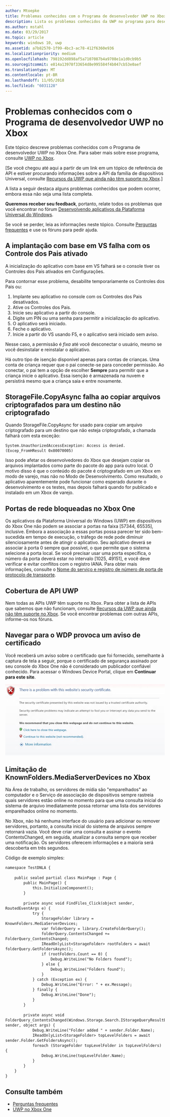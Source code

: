 ```yaml
---
author: Mtoepke
title: Problemas conhecidos com o Programa de desenvolvedor UWP no Xbox
description: Lista os problemas conhecidos da UWP no programa para desenvolvedores do Xbox.
ms.author: mstahl
ms.date: 03/29/2017
ms.topic: article
keywords: windows 10, uwp
ms.assetid: a7b82570-1f99-4bc3-ac78-412f6360e936
ms.localizationpriority: medium
ms.openlocfilehash: 798192dd898af5a7107087b4a9708e1a1d0cb9b5
ms.sourcegitcommit: e814a13978f33654d8e995584f4b047cb53e0aef
ms.translationtype: MT
ms.contentlocale: pt-BR
ms.lasthandoff: 11/05/2018
ms.locfileid: "6031128"
---
```

# <a name="known-issues-with-uwp-on-xbox-developer-program"></a>Problemas conhecidos com o Programa de desenvolvedor UWP no Xbox

Este tópico descreve problemas conhecidos com o Programa de desenvolvedor UWP no Xbox One. Para saber mais sobre esse programa, consulte [UWP no Xbox](index.md). 

\[Se você chegou até aqui a partir de um link em um tópico de referência de API e estiver procurando informações sobre a API da família de dispositivos Universal, consulte [Recursos da UWP que ainda não têm suporte no Xbox](http://go.microsoft.com/fwlink/?LinkID=760755).\]

A lista a seguir destaca alguns problemas conhecidos que podem ocorrer, embora essa não seja uma lista completa. 

**Queremos receber seu feedback**, portanto, relate todos os problemas que você encontrar no fórum [Desenvolvendo aplicativos da Plataforma Universal do Windows](https://social.msdn.microsoft.com/forums/windowsapps/home?forum=wpdevelop). 

Se você se perder, leia as informações neste tópico. Consulte [Perguntas frequentes](frequently-asked-questions.md) e use os fóruns para pedir ajuda.

 
## <a name="deploying-from-vs-fails-with-parental-controls-turned-on"></a>A implantação com base em VS falha com os Controle dos Pais ativado

A inicialização do aplicativo com base em VS falhará se o console tiver os Controles dos Pais ativados em Configurações.

Para contornar esse problema, desabilite temporariamente os Controles dos Pais ou:
1. Implante seu aplicativo no console com os Controles dos Pais desativados.
2. Ative os Controles dos Pais.
3. Inicie seu aplicativo a partir do console.
4. Digite um PIN ou uma senha para permitir a inicialização do aplicativo.
5. O aplicativo será iniciado.
6. Feche o aplicativo.
7. Inicie a partir do VS usando F5, e o aplicativo será iniciado sem aviso.

Nesse caso, a permissão é _fixa_ até você desconectar o usuário, mesmo se você desinstalar e reinstalar o aplicativo.
 
Há outro tipo de isenção disponível apenas para contas de crianças. Uma conta de criança requer que o pai conecte-se para conceder permissão. Ao conectar, o pai tem a opção de escolher **Sempre** para permitir que a criança inicie o aplicativo. Essa isenção é armazenada na nuvem e persistirá mesmo que a criança saia e entre novamente.

## <a name="storagefilecopyasync-fails-to-copy-encrypted-files-to-unencrypted-destination"></a>StorageFile.CopyAsync falha ao copiar arquivos criptografados para um destino não criptografado 

Quando StorageFile.CopyAsync for usado para copiar um arquivo criptografado para um destino que não esteja criptografado, a chamada falhará com esta exceção:

```
System.UnauthorizedAccessException: Access is denied. (Excep_FromHResult 0x80070005)
```

Isso pode afetar os desenvolvedores do Xbox que desejam copiar os arquivos implantados como parte do pacote do app para outro local. O motivo disso é que o conteúdo do pacote é criptografado em um Xbox em modo de varejo, mas não no Modo de Desenvolvimento. Como resultado, o aplicativo aparentemente pode funcionar como esperado durante o desenvolvimento e os testes, mas depois falhará quando for publicado e instalado em um Xbox de varejo.
 

## <a name="blocked-networking-ports-on-xbox-one"></a>Portas de rede bloqueadas no Xbox One

Os aplicativos da Plataforma Universal do Windows (UWP) em dispositivos do Xbox One não podem se associar a portas na faixa [57344, 65535], inclusive. Embora a associação a essas portas possa parecer ter sido bem-sucedida em tempo de execução, o tráfego de rede pode diminuir silenciosamente antes de atingir o aplicativo. Seu aplicativo deverá se associar à porta 0 sempre que possível, o que permite que o sistema selecione a porta local. Se você precisar usar uma porta específica, o número da porta deverá estar no intervalo [1025, 49151], e você deve verificar e evitar conflitos com o registro IANA. Para obter mais informações, consulte o [Nome do serviço e registro de número de porta de protocolo de transporte](http://www.iana.org/assignments/service-names-port-numbers/service-names-port-numbers.xhtml).

## <a name="uwp-api-coverage"></a>Cobertura de API UWP

Nem todas as APIs UWP têm suporte no Xbox. Para obter a lista de APIs que sabemos que não funcionam, consulte [Recursos da UWP que ainda não têm suporte no Xbox](http://go.microsoft.com/fwlink/p/?LinkId=760755). Se você encontrar problemas com outras APIs, informe-os nos fóruns. 


## <a name="navigating-to-wdp-causes-a-certificate-warning"></a>Navegar para o WDP provoca um aviso de certificado

Você receberá um aviso sobre o certificado que foi fornecido, semelhante à captura de tela a seguir, porque o certificado de segurança assinado por seu console do Xbox One não é considerado um publicador confiável conhecido. Para acessar o Windows Device Portal, clique em **Continuar para este site**.

![Aviso de certificado de segurança do site](images/security_cert_warning.jpg)


## <a name="knownfoldersmediaserverdevices-caveat-on-xbox"></a>Limitação de KnownFolders.MediaServerDevices no Xbox

Na Área de trabalho, os servidores de mídia são "emparelhados" ao computador e o Serviço de associação de dispositivos sempre rastreia quais servidores estão online no momento para que uma consulta inicial do sistema de arquivo imediatamente possa retornar uma lista dos servidores emparelhados online no momento.

No Xbox, não há nenhuma interface do usuário para adicionar ou remover servidores, portanto, a consulta inicial do sistema de arquivos sempre retornará vazia. Você deve criar uma consulta e assinar o evento ContentsChanged, em seguida, atualizar a consulta sempre que receber uma notificação. Os servidores oferecem informações e a maioria será descoberta em três segundos.

Código de exemplo simples:

```
namespace TestDNLA {

    public sealed partial class MainPage : Page {
        public MainPage() {
            this.InitializeComponent();
        }

        private async void FindFiles_Click(object sender, RoutedEventArgs e) {
            try {
                StorageFolder library = KnownFolders.MediaServerDevices;
                var folderQuery = library.CreateFolderQuery();
                folderQuery.ContentsChanged += FolderQuery_ContentsChanged;
                IReadOnlyList<StorageFolder> rootFolders = await folderQuery.GetFoldersAsync();
                if (rootFolders.Count == 0) {
                    Debug.WriteLine("No Folders found");
                } else {
                    Debug.WriteLine("Folders found");
                }
            } catch (Exception ex) {
                Debug.WriteLine("Error: " + ex.Message);
            } finally {
                Debug.WriteLine("Done");
            }
        }

        private async void FolderQuery_ContentsChanged(Windows.Storage.Search.IStorageQueryResultBase sender, object args) {
            Debug.WriteLine("Folder added " + sender.Folder.Name);
            IReadOnlyList<StorageFolder> topLevelFolders = await sender.Folder.GetFoldersAsync();
            foreach (StorageFolder topLevelFolder in topLevelFolders) {
                Debug.WriteLine(topLevelFolder.Name);
            }
        }
    }
}
```

## <a name="see-also"></a>Consulte também
- [Perguntas frequentes](frequently-asked-questions.md)
- [UWP no Xbox One](index.md)
